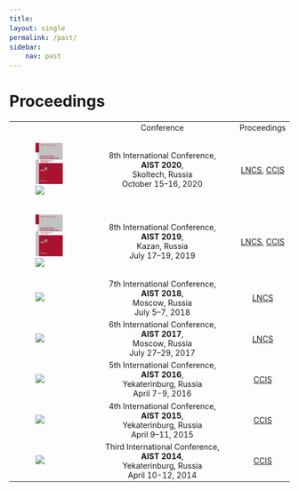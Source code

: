 ```yaml
---
title: 
layout: single
permalink: /past/
sidebar: 
    nav: past 
---
```


# Proceedings

<center>
<table style="width: 100%">
    <tbody>
        <tr>
            <td style="width: 30%;"></td>
            <td style="width: 60%;"><center>Conference</center></td>
            <td><center>Proceedings</center></td>
        </tr>
        <tr>
            <td style="width: 30%;">
                <figure>
                    <a href="https://link.springer.com/book/10.1007/978-3-030-72610-2"><img src="/assets/images/978-3-030-37334-4.jpg"></a> <a href="https://link.springer.com/book/10.1007/978-3-030-71214-3"><img src="https://media.springernature.com/w306/springer-static/cover-hires/book/978-3-030-39575-9"></a>
                </figure>
            </td>
            <td style="width: 60%;"><center>8th International Conference,<br><b>AIST 2020</b>,<br>Skoltech, Russia<br>October 15–16, 2020</center></td>
            <td><center><a href=https://link.springer.com/book/10.1007/978-3-030-72610-2">LNCS</a>, <a href="https://link.springer.com/book/10.1007/978-3-030-71214-3">CCIS</a></center></td>
        </tr>
        <tr>
            <td style="width: 30%;">
                <figure>
                    <a href="https://link.springer.com/book/10.1007/978-3-030-37334-4"><img src="/assets/images/978-3-030-37334-4.jpg"></a> <a href="https://link.springer.com/book/10.1007/978-3-030-39575-9"><img src="https://media.springernature.com/w306/springer-static/cover-hires/book/978-3-030-39575-9"></a>
                </figure>
            </td>
            <td style="width: 60%;"><center>8th International Conference,<br><b>AIST 2019</b>,<br>Kazan, Russia<br>July 17–19, 2019</center></td>
            <td><center><a href="https://link.springer.com/book/10.1007/978-3-030-37334-4">LNCS</a>, <a href="https://link.springer.com/book/10.1007/978-3-030-39575-9">CCIS</a></center></td>
        </tr>
        <tr>
            <td style="width: 30%;">
                <figure>
                    <a href="https://link.springer.com/book/10.1007/978-3-030-11027-7"><img src="https://media.springernature.com/w306/springer-static/cover-hires/book/978-3-030-11027-7"></a>
                </figure>
            </td>
            <td style="width: 60%;"><center>7th International Conference,<br><b>AIST 2018</b>,<br>Moscow, Russia<br>July 5–7, 2018</center></td>
            <td><center><a href="https://link.springer.com/book/10.1007/978-3-030-11027-7">LNCS</a></center></td>
        </tr>
        <tr>
            <td style="width: 30%;">
                <figure>
                    <a href="https://link.springer.com/book/10.1007/978-3-319-73013-4"><img src="https://media.springernature.com/w306/springer-static/cover-hires/book/978-3-319-73013-4"></a>
                </figure>
            </td>
            <td style="width: 60%;"><center>6th International Conference,<br><b>AIST 2017</b>,<br>Moscow, Russia<br>July 27–29, 2017</center></td>
            <td><center><a href="https://link.springer.com/book/10.1007/978-3-319-73013-4">LNCS</a></center></td>
        </tr>
        <tr>
            <td>
                <figure>
                    <a href="https://link.springer.com/book/10.1007/978-3-319-52920-2"><img src="https://media.springernature.com/w306/springer-static/cover-hires/book/978-3-319-52920-2"></a>
                </figure>
            </td>
            <td><center>5th International Conference,<br><b>AIST 2016</b>,<br>Yekaterinburg, Russia<br>April 7-9, 2016</center></td>
            <td><center><a href="https://link.springer.com/book/10.1007/978-3-319-52920-2">CCIS</a></center></td>
        </tr>
        <tr>
          <td>
            <figure>
                <a href="https://link.springer.com/book/10.1007/978-3-319-26123-2"><img src="https://media.springernature.com/w306/springer-static/cover-hires/book/978-3-319-26123-2"></a>
            </figure>
          </td>
          <td><center>4th International Conference,<br><b>AIST 2015</b>,<br>Yekaterinburg, Russia<br>April 9–11, 2015</center></td>
          <td><center><a href="https://link.springer.com/book/10.1007/978-3-319-26123-2">CCIS</a></center></td>
        </tr>
        <tr>
            <td>
              <figure>
                  <a href="https://link.springer.com/book/10.1007/978-3-319-12580-0"><img src="https://media.springernature.com/w306/springer-static/cover-hires/book/978-3-319-12580-0"></a>
               </figure>
            </td>
            <td><center>Third International Conference,<br><b>AIST 2014</b>,<br>Yekaterinburg, Russia<br>April 10-12, 2014</center></td>
            <td><center><a href="https://link.springer.com/book/10.1007/978-3-319-12580-0">CCIS</a></center></td>
        </tr>         
</tbody>
</table>
</center>
